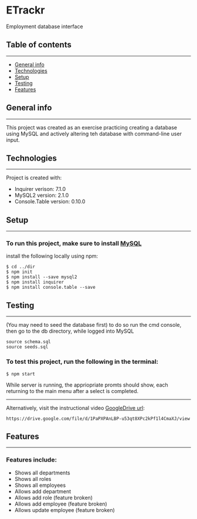 # ETrackr
Employment database interface

## Table of contents
--------------------
* [General info](#general-info)
* [Technologies](#technologies)
* [Setup](#setup)
* [Testing](#testing)
* [Features](#features)

## General info
--------------------
This project was created as an exercise practicing creating a database using MySQL and actively altering teh database with command-line user input.
	
## Technologies
--------------------
Project is created with:
* Inquirer verison: 7.1.0
* MySQL2 version: 2.1.0
* Console.Table version: 0.10.0
	
## Setup
--------------------
### To run this project, make sure to install [MySQL](https://www.mysql.com/downloads/) 

install the following locally using npm:

```
$ cd ../dir
$ npm init
$ npm install --save mysql2
$ npm install inquirer
$ npm install console.table --save
```

## Testing
--------------------
(You may need to seed the database first)
to do so run the cmd console, then go to the db directory,
while logged into MySQL
```
source schema.sql
source seeds.sql
```
### To test this project, run the following in the terminal:
```
$ npm start
```
While server is running, the appriopriate promts should show,
each returning to the main menu after a select is completed.

--------------------

Alternatively, visit the instructional video [GoogleDrive url](https://drive.google.com/file/d/1PaPXPAnLBP-u53qt8XPc2kPf1l4CmaXJ/view):
```
https://drive.google.com/file/d/1PaPXPAnLBP-u53qt8XPc2kPf1l4CmaXJ/view
```
## Features
--------------------
### Features include:
* Shows all departments
* Shows all roles
* Shows all employees
* Allows add department
* Allows add role (feature broken)
* Allows add employee (feature broken)
* Allows update employee (feature broken)